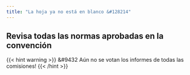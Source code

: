 ```yaml
---
title: "La hoja ya no está en blanco &#128214"
---
```


## Revisa todas las normas aprobadas en la convención

{{< hint warning >}} 
&#9432 Aún no se votan los informes de todas las comisiones!
{{< /hint >}}



